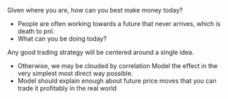 Given where you are, how can you best make money today?
- People are often working towards a future that never arrives, which is death to pnl.
- What can you be doing today?

Any good trading strategy will be centered around a single idea.
 - Otherwise, we may be clouded by correlation
Model the effect in the very simplest most direct way possible.
- Model should explain enough about future price moves that you can trade it profitably in the real world